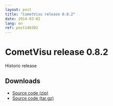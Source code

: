 ```yaml
---
layout: post
title: "CometVisu release 0.8.2"
date: 2014-03-02
lang: en
ref: post140302
---
```


CometVisu release 0.8.2
=======================

Historic release

Downloads
---------

* [Source code (zip)](https://github.com/CometVisu/CometVisu/archive/v0.8.2.zip)
* [Source code (tar.gz)](https://github.com/CometVisu/CometVisu/archive/v0.8.2.tar.gz)